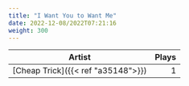 ```yaml
---
title: "I Want You to Want Me"
date: 2022-12-08/2022T07:21:16
weight: 300
---
```




 Artist | Plays 
----- | -----:
[Cheap Trick]({{< ref "a35148">}}) | 1
